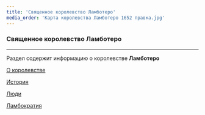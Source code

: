 ```yaml
---
title: 'Священное королевство Ламботеро'
media_order: 'Карта королевства Ламботеро 1652 правка.jpg'
---
```


### Священное королевство Ламботеро
---

Раздел содержит информацию о королевстве **Ламботеро**


[О королевстве](http://lambopedia.ru/ru/svyashennoe-korolevstvo-lambotero/o-korolevstve)

[История](http://lambopedia.ru/ru/svyashennoe-korolevstvo-lambotero/khronologiya-korolevstva)

[Люди](http://lambopedia.ru/ru/svyashennoe-korolevstvo-lambotero/lyudi)

[Ламбократия](http://lambopedia.ru/ru/svyashennoe-korolevstvo-lambotero/lambokratiya)